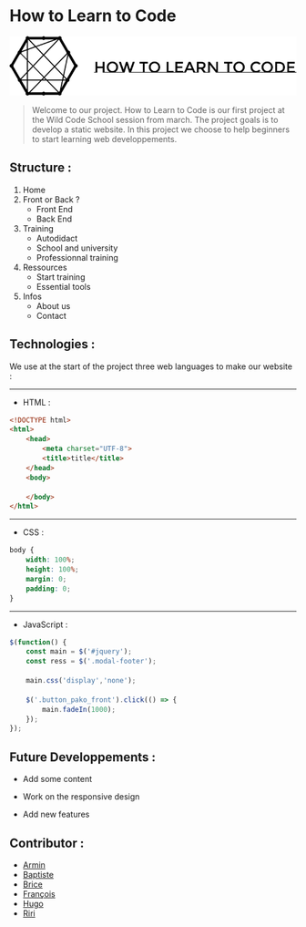 # How to Learn to Code
![alt text](https://github.com/K0Si-003/lyon-0320-how-to-learn-to-code/blob/master/img/logo.png "Logo How to Learn to Code")

> Welcome to our project. How to Learn to Code is our first project at the Wild Code School session from march. The project goals is to develop a static website. In this project we choose to help beginners to start learning web developpements.
## Structure :
1. Home
2. Front or Back ?
   * Front End
   * Back End
3. Training
   * Autodidact
   * School and university 
   * Professionnal training
4. Ressources
   * Start training
   * Essential tools
5. Infos
   * About us
   * Contact
## Technologies :

We use at the start of the project three web languages to make our website :

---
* HTML :
```html
<!DOCTYPE html>
<html>
    <head>
        <meta charset="UTF-8">
        <title>title</title>
    </head>
    <body>
  
    </body>
</html>
```
---
* CSS :
```css
body {
    width: 100%;
    height: 100%;
    margin: 0;
    padding: 0;
}
```
---
* JavaScript :
```javascript
$(function() {
	const main = $('#jquery');
	const ress = $('.modal-footer');

    main.css('display','none');

	$('.button_pako_front').click(() => {
		main.fadeIn(1000);
	});
});
```
## Future Developpements :
* Add some content

* Work on the responsive design

* Add new features
## Contributor :
* [Armin](https://github.com/wdwcs)
* [Baptiste](https://github.com/Astarosa)
* [Brice](https://github.com/Pakorek)
* [François](https://github.com/fouhaha)
* [Hugo](https://github.com/K0Si-003)
* [Riri](https://github.com/riri6969)
